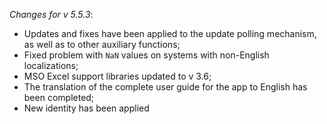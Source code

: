 _Changes for v 5.5.3_:
- Updates and fixes have been applied to the update polling mechanism, as well as to other auxiliary functions;
- Fixed problem with `NaN` values on systems with non-English localizations;
- MSO Excel support libraries updated to v 3.6;
- The translation of the complete user guide for the app to English has been completed;
- New identity has been applied

